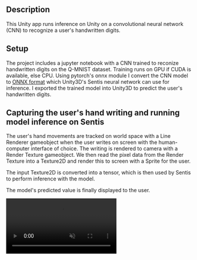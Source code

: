 ## Description
This Unity app runs inference on Unity on a convolutional neural network (CNN) to recognize a user's handwritten digits. 

## Setup
The project includes a jupyter notebook with a CNN trained to reconize handwritten digits on the Q-MNIST dataset. Training runs on GPU if CUDA is available, else CPU. Using pytorch's onnx module I convert the CNN model to [ONNX format](https://docs.unity3d.com/Packages/com.unity.sentis@1.3/manual/convert-a-file-to-onnx.html#:~:text=Converting%20PyTorch%20files%20to%20ONNX&text=You%20will%20need%20to%20first,not%20contain%20the%20model%20graph.) which Unity3D's Sentis neural network can use for inference. I exported the trained model into Unity3D to predict the user's handwritten digits.

## Capturing the user's hand writing and running model inference on Sentis
The user's hand movements are tracked on world space with a Line Renderer gameobject when the user writes on screen with the human-computer interface of choice. The writing is rendered to camera with a Render Texture gameobject. We then read the pixel data from the Render Texture into a Texture2D and render this to screen with a Sprite for the user.

The input Texture2D is converted into a tensor, which is then used by Sentis to perform inference with the model.

The model's predicted value is finally displayed to the user.

<video src="https://github.com/user-attachments/assets/1bc558f5-4936-41f7-8301-1e964bed4fa6" controls="controls" muted="muted" playsinline="playsinline">
      </video>



